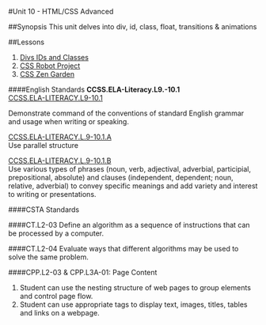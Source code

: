 #Unit 10 - HTML/CSS Advanced

##Synopsis
This unit delves into div, id, class, float, transitions & animations

##Lessons

1. [Divs IDs and Classes](lessons/1-divIdClass)
2. [CSS Robot Project](lessons/2-project)
2. [CSS Zen Garden](lessons/3-project)

####English Standards
**CCSS.ELA-Literacy.L9.-10.1**  
[CCSS.ELA-LITERACY.L9-10.1](http://www.corestandards.org/ELA-Literacy/L/9-10/1/)

Demonstrate command of the conventions of standard English grammar and usage when writing or speaking.

[CCSS.ELA-LITERACY.L.9-10.1.A](http://www.corestandards.org/ELA-Literacy/L/9-10/1/a/)  
Use parallel structure

[CCSS.ELA-LITERACY.L.9-10.1.B](http://www.corestandards.org/ELA-Literacy/L/9-10/1/b/)  
Use various types of phrases (noun, verb, adjectival, adverbial, participial, prepositional, absolute) and clauses (independent, dependent; noun, relative, adverbial) to convey specific meanings and add variety and interest to writing or presentations.

####CSTA Standards

####CT.L2-03
Define an algorithm as a sequence of instructions that can be processed by a computer. 

####CT.L2-04
Evaluate ways that different algorithms may be used to solve the same problem.

####CPP.L2-03 & CPP.L3A-01: Page Content
1. Student can use the nesting structure of web pages to group elements and control page flow.
2. Student can use appropriate tags to display text, images, titles, tables and links on a webpage.
